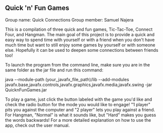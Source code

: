 ## Quick 'n' Fun Games ##
Group name: Quick Connections
Group member: Samuel Najera


This is a compilation of three quick and fun games, Tic-Tac-Toe, Connect Four, and Hangman. The main goal of this project is to provide a quick and easy way to spend time with yourself or with a friend when you don't have much time but want to still enjoy some games by yourself or with someone else. Hopefully it can be used to deepen some connections between friends too! 


To launch the program from the command line, make sure you are in the same folder as the jar file and run this command:

java --module-path (your_javafx_file_path)/lib --add-modules javafx.base,javafx.controls,javafx.graphics,javafx.media,javafx.swing -jar QuicknFunGames.jar


To play a game, just click the button labeled with the game you'd like and check the radio button for the mode you would like to engage! "1 player" pits you against the computer and "2 player" lets you play against a friend. For Hangman, "Normal" is what it sounds like, but "Hard" makes you guess the words backwards! For a more detailed explanation on how to use the app, check out the user manual.
